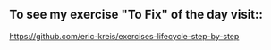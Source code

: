 ## To see my exercise "To Fix" of the day visit::
https://github.com/eric-kreis/exercises-lifecycle-step-by-step